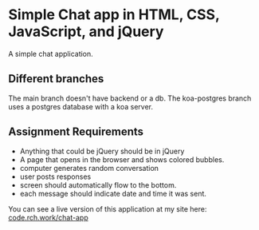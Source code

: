 # Simple Chat app in HTML, CSS, JavaScript, and jQuery

A simple chat application.

## Different branches
The main branch doesn't have backend or a db. 
The koa-postgres branch uses a postgres database with a koa server. 

## Assignment Requirements

- Anything that could be jQuery should be in jQuery
- A page that opens in the browser and shows colored bubbles.
- computer generates random conversation
- user posts responses
- screen should automatically flow to the bottom. 
- each message should indicate date and time it was sent.


You can see a live version of this application at my site here: [code.rch.work/chat-app](https://code.rch.work/chat-app) 
